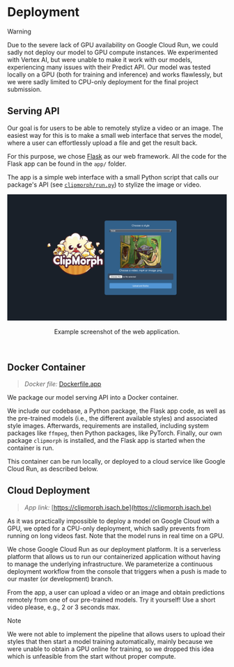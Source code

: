 # Deployment

> [!WARNING]
> Due to the severe lack of GPU availability on Google Cloud Run, we could 
> sadly not deploy our model to GPU compute instances. We experimented with Vertex AI, but were 
> unable to make it work with our models, experiencing many issues with their 
> Predict API. Our model was tested locally on a GPU (both for training and inference) and works flawlessly, but we were 
> sadly limited to CPU-only deployment for the final project submission.

## Serving API

Our goal is for users to be able to remotely stylize a video or an image. 
The easiest way for this is to make a small web interface that serves the 
model, where a user can effortlessly upload a file and get the result back.

For this purpose, we chose [Flask](https://flask.palletsprojects.com/) as 
our web framework. All the code for the Flask app can be found in the
`app/` folder.

The app is a simple web interface with a small Python script that calls our 
package's API (see [`clipmorph/run.py`](clipmorph/run.py)) to stylize the 
image or video.

<div align="center">
  <img src=".github/assets/website_snapshot.png" alt="ClipMorph Web App" 
width="750"/>
    <br>
    <p>Example screenshot of the web application.</p>
</div><br>

## Docker Container

> *Docker file:* [Dockerfile.app](Dockerfile.app)

We package our model serving API into a Docker container.

We include our codebase, a Python package, the Flask app code, as well as 
the pre-trained models (i.e., the different available styles) and 
associated style images. Afterwards, requirements are installed, including 
system packages like `ffmpeg`, then Python packages, like PyTorch. Finally, 
our own package `clipmorph` is installed, and the Flask app is started when 
the container is run.

This container can be run locally, or deployed to a cloud service like
Google Cloud Run, as described below.

## Cloud Deployment

> *App link:* [https://clipmorph.isach.be](https://clipmorph.isach.be)

As it was practically impossible to deploy a model on Google Cloud with a 
GPU, we opted for a CPU-only deployment, which sadly prevents from running 
on long videos fast. Note that the model runs in real time on a GPU.

We chose Google Cloud Run as our deployment platform. It is a serverless
platform that allows us to run our containerized application without having
to manage the underlying infrastructure. We parameterize a continuous 
deployment workflow from the console that triggers when a push is made to 
our master (or development) branch.

From the app, a user can upload a video or an image and obtain predictions 
remotely from one of our pre-trained models. Try it yourself! Use a short 
video please, e.g., 2 or 3 seconds max.

> [!NOTE]
> We were not able to implement the pipeline that allows users to upload 
> their styles that then start a model training automatically, mainly because we were 
> unable to obtain a GPU online for training, so we dropped this idea which is unfeasible from the start without proper compute.
